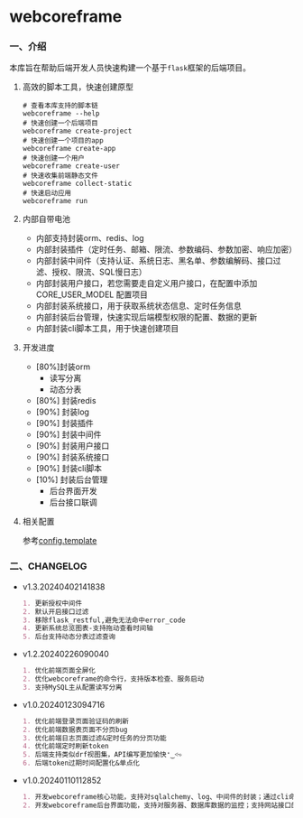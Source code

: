# webcoreframe

### 一、介绍

本库旨在帮助后端开发人员快速构建一个基于`flask`框架的后端项目。

1. 高效的脚本工具，快速创建原型
    
    ```shell
    # 查看本库支持的脚本链
    webcoreframe --help
    # 快速创建一个后端项目
    webcoreframe create-project
    # 快速创建一个项目的app
    webcoreframe create-app
    # 快速创建一个用户
    webcoreframe create-user
    # 快速收集前端静态文件
    webcoreframe collect-static
    # 快速启动应用
    webcoreframe run
    ```

2. 内部自带电池

    - 内部支持封装orm、redis、log
    - 内部封装插件（定时任务、邮箱、限流、参数编码、参数加密、响应加密）
    - 内部封装中间件（支持认证、系统日志、黑名单、参数编解码、接口过滤、授权、限流、SQL慢日志）
    - 内部封装用户接口，若您需要走自定义用户接口，在配置中添加 CORE_USER_MODEL 配置项目
    - 内部封装系统接口，用于获取系统状态信息、定时任务信息
    - 内部封装后台管理，快速实现后端模型权限的配置、数据的更新
    - 内部封装cli脚本工具，用于快速创建项目

3. 开发进度

    - [80%]封装orm
        - 读写分离
        - 动态分表
    - [80%] 封装redis
    - [90%] 封装log
    - [90%] 封装插件
    - [90%] 封装中间件
    - [90%] 封装用户接口
    - [90%] 封装系统接口
    - [90%] 封装cli脚本
    - [10%] 封装后台管理
        - 后台界面开发
        - 后台接口联调

4. 相关配置

    参考[config.template](./webcoreframe/tpl/config.template)

### 二、CHANGELOG

- v1.3.20240402141838

    ```markdown
    1. 更新授权中间件
    2. 默认开启接口过滤
    3. 移除flask_restful,避免无法命中error_code
    4. 更新系统总览图表-支持拖动查看时间轴
    5. 后台支持动态分表过滤查询
    ```
- v1.2.20240226090040

    ```markdown
    1. 优化前端页面全屏化
    2. 优化webcoreframe的命令行，支持版本检查、服务启动
    3. 支持MySQL主从配置读写分离
    ```

- v1.0.20240123094716

    ```markdown
    1. 优化前端登录页面验证码的刷新
    2. 优化前端数据表页面不分页bug
    3. 优化前端日志页面过滤&定时任务的分页功能
    4. 优化前端定时刷新token
    5. 后端支持类似drf视图集，API编写更加愉快❛‿˂̵✧
    6. 后端token过期时间配置化&单点化
    ```

- v1.0.20240110112852

    ```markdown
    1. 开发webcoreframe核心功能，支持对sqlalchemy、log、中间件的封装；通过cli命令支持应用模板的生成。
    2. 开发webcoreframe后台界面功能，支持对服务器、数据库数据的监控；支持网站接口的拦截等可视化功能。
    ```
